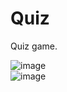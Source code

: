 # Quiz
Quiz game.

![image](https://github.com/jnxtech/Quiz/assets/119785977/894323ea-06cf-41b3-a8d4-ab50e5a9571e)
<br>
![image](https://github.com/jnxtech/Quiz/assets/119785977/060dd6f3-84a6-43d8-a644-c0e34b1a53da)
